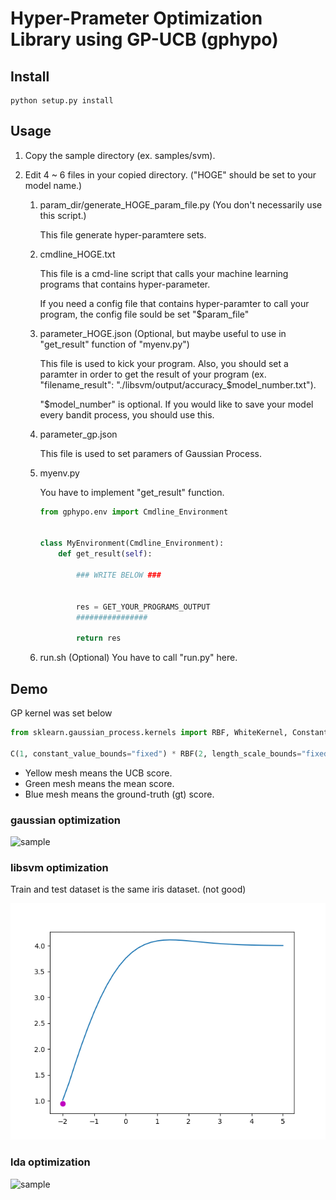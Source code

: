# Hyper-Prameter Optimization Library using GP-UCB (gphypo)

<!---
[![Build Status](https://travis-ci.org/LittleWat/gp_ycb_python_lib.svg?branch=master)](https://travis-ci.org/LittleWat/gp_ycb_python_lib)
-->

## Install
```
python setup.py install
```


## Usage

1. Copy the sample directory (ex. samples/svm). 

2. Edit 4 ~ 6 files in your copied directory. ("HOGE" should be set to your model name.)

    1. param_dir/generate_HOGE_param_file.py (You don't necessarily use this script.)
    
        This file generate hyper-paramtere sets. 
        
    2. cmdline_HOGE.txt
    
        This file is a cmd-line script that calls your machine learning programs that contains hyper-parameter.
        
        If you need a config file that contains hyper-paramter to call your program, the config file sould be set "$param_file"
        
    3. parameter_HOGE.json (Optional, but maybe useful to use in "get_result" function of "myenv.py")
    
        This file is used to kick your program. Also, you should set a paramter in order to get the result of your program (ex. "filename_result": "./libsvm/output/accuracy_$model_number.txt").
        
        "$model_number" is optional. If you would like to save your model every bandit process, you should use this.
        
    4. parameter_gp.json
    
        This file is used to set paramers of Gaussian Process.
        
    5. myenv.py
    
        You have to implement "get_result" function.

        ```python
        from gphypo.env import Cmdline_Environment
        
        
        class MyEnvironment(Cmdline_Environment):
            def get_result(self):
                
                ### WRITE BELOW ###
                
                
                res = GET_YOUR_PROGRAMS_OUTPUT
                ################
                
                return res
        ```

     6. run.sh (Optional)
        You have to call "run.py" here.
        

## Demo
GP kernel was set below

```python
from sklearn.gaussian_process.kernels import RBF, WhiteKernel, ConstantKernel as C

C(1, constant_value_bounds="fixed") * RBF(2, length_scale_bounds="fixed") + WhiteKernel(1e-1)
```

- Yellow mesh means the UCB score.
- Green mesh means the mean score.
- Blue mesh means the ground-truth (gt) score.

 
### gaussian optimization
![sample](_static/gaussian_anim.gif)

### libsvm optimization
Train and test dataset is the same iris dataset. (not good)

![sample](_static/svm_anim.gif)

### lda optimization

![sample](_static/lda_anim.gif)


